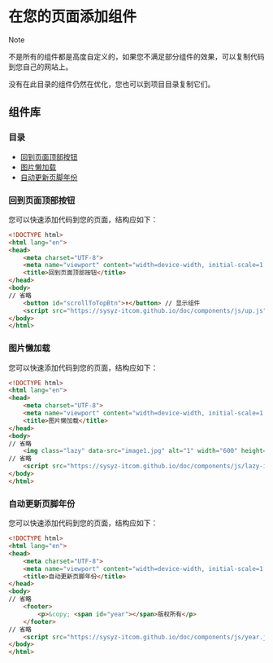# 在您的页面添加组件

> [!NOTE]
> 不是所有的组件都是高度自定义的，如果您不满足部分组件的效果，可以复制代码到您自己的网站上。
>
> 没有在此目录的组件仍然在优化，您也可以到项目目录复制它们。

## 组件库
### 目录
- [回到页面顶部按钮](https://sysyz-itcom.github.io/doc/index.html#回到页面顶部按钮)
- [图片懒加载](https://sysyz-itcom.github.io/doc/index.html#图片懒加载)
- [自动更新页脚年份](https://sysyz-itcom.github.io/doc/index.html#自动更新页脚年份)

### 回到页面顶部按钮
您可以快速添加代码到您的页面，结构应如下：
``` html
<!DOCTYPE html>
<html lang="en">
<head>
    <meta charset="UTF-8">
    <meta name="viewport" content="width=device-width, initial-scale=1.0">
    <title>回到页面顶部按钮</title>
</head>
<body>
// 省略
    <button id="scrollToTopBtn">⬆️</button> // 显示组件
    <script src="https://sysyz-itcom.github.io/doc/components/js/up.js"></script> // 引入组件
</body>
</html>
```

### 图片懒加载
您可以快速添加代码到您的页面，结构应如下：
``` html
<!DOCTYPE html>
<html lang="en">
<head>
    <meta charset="UTF-8">
    <meta name="viewport" content="width=device-width, initial-scale=1.0">
    <title>图片懒加载</title>
</head>
<body>
// 省略
    <img class="lazy" data-src="image1.jpg" alt="1" width="600" height="400">
// 省略
    <script src="https://sysyz-itcom.github.io/doc/components/js/lazy-img.js"></script> // 引入组件
</body>
</html>
```

### 自动更新页脚年份
您可以快速添加代码到您的页面，结构应如下：
``` html
<!DOCTYPE html>
<html lang="en">
<head>
    <meta charset="UTF-8">
    <meta name="viewport" content="width=device-width, initial-scale=1.0">
    <title>自动更新页脚年份</title>
</head>
<body>
// 省略
    <footer>
        <p>&copy; <span id="year"></span>版权所有</p>
    </footer>
// 省略
    <script src="https://sysyz-itcom.github.io/doc/components/js/year.js"></script> // 引入组件
</body>
</html>
```
